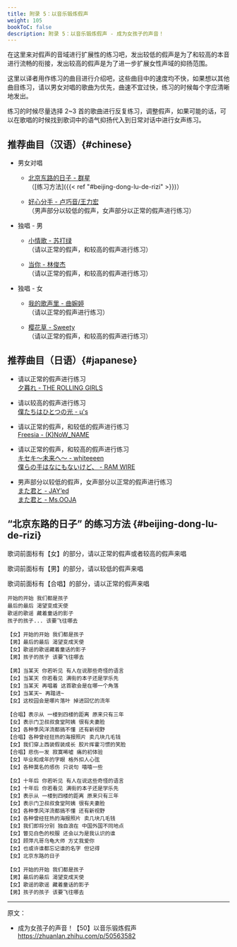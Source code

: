 ```yaml
---
title: 附录 5：以音乐锻炼假声
weight: 105
bookToC: false
description: 附录 5：以音乐锻炼假声 - 成为女孩子的声音！
---
```


在这里来对假声的音域进行扩展性的练习吧，发出较低的假声是为了和较高的本音进行流畅的衔接，发出较高的假声是为了进一步扩展女性声域的抑扬范围。

这里以译者用作练习的曲目进行介绍吧，这些曲目中的速度均不快，如果想以其他曲目练习，请以男女对唱的歌曲为优先，曲速不宜过快，练习的时候每个字应清晰地发出。

练习的时候尽量选择 2~3 首的歌曲进行反复练习，调整假声，如果可能的话，可以在歌唱的时候找到歌词中的语气抑扬代入到日常对话中进行女声练习。

## 推荐曲目（汉语）{#chinese}

- 男女对唱

  - [北京东路的日子 - 群星](https://youtu.be/kBu8vUkk2S0)\
    （[练习方法]({{< ref "#beijing-dong-lu-de-rizi" >}})）

  - [好心分手 - 卢巧音/王力宏](https://youtu.be/v04DzjzSb5w)\
    （男声部分以较低的假声，女声部分以正常的假声进行练习）

- 独唱 - 男

  - [小情歌 - 苏打绿](https://youtu.be/in8NNzwFa-s)\
    （请以正常的假声，和较高的假声进行练习）

  - [当你 - 林俊杰](https://youtu.be/aFd8EluIJV8)\
    （请以正常的假声，和较高的假声进行练习）

- 独唱 - 女

  - [我的歌声里 - 曲婉婷](https://youtu.be/w0dMz8RBG7g)\
    （请以正常的假声进行练习）

  - [樱花草 - Sweety](https://youtu.be/vYcl7cw8gWo)\
    （请以正常的假声，和较高的假声进行练习）

## 推荐曲目（日语）{#japanese}

- 请以正常的假声进行练习\
  [夕暮れ - THE ROLLING GIRLS](https://youtu.be/PFRSkMr7yu8)

- 请以较高的假声进行练习\
  [僕たちはひとつの光 - μ's](https://youtu.be/RcYtUeu4EqQ)

- 请以正常的假声，和较低的假声进行练习\
  [Freesia - (K)NoW_NAME](https://youtu.be/0RpfxB4CkDg)

- 请以正常的假声，和较高的假声进行练习\
  [キセキ～未来へ～ - whiteeeen](https://youtu.be/RbdJwV7wFr4)\
  [僕らの手はなにもないけど、 - RAM WIRE](https://youtu.be/TXpGWhdwXuo)

- 男声部分以较低的假声，女声部分以正常的假声进行练习\
  [また君と - JAY’ed](https://youtu.be/POWjzvXhMEQ)\
  [また君と - Ms.OOJA](https://youtu.be/nWziQCs0uVc)

## “北京东路的日子” 的练习方法 {#beijing-dong-lu-de-rizi}

歌词前面标有【女】的部分，请以正常的假声或者较高的假声来唱

歌词前面标有【男】的部分，请以较低的假声来唱

歌词前面标有【合唱】的部分，请以正常的假声来唱

```quote
开始的开始 我们都是孩子
最后的最后 渴望变成天使
歌谣的歌谣 藏着童话的影子
孩子的孩子... 该要飞往哪去

【女】开始的开始 我们都是孩子
【男】最后的最后 渴望变成天使
【女】歌谣的歌谣藏着童话的影子
【男】孩子的孩子 该要飞往哪去

【男】当某天 你若听见 有人在说那些奇怪的语言
【女】当某天 你若看见 满街的本子还是学乐先
【女】当某天 再唱着 这首歌会是在哪一个角落
【女】当某天~ 再踏进~
【女】这校园会是哪片落叶 掉进回忆的流年

【合唱】表示从 一楼到四楼的距离 原来只有三年
【女】表示门卫叔叔食堂阿姨 很有夫妻脸
【女】各种季风洋流都搞不懂 还有新视野
【合唱】各种曾经狂热的海报照片 卖几块几毛钱
【女】我们穿上西装假装成长 胶片挥霍习惯的笑脸
【合唱】悲伤一发 寂寞唏嘘 痛的初体验
【女】毕业和成年的字眼 格外扣人心弦
【女】各种莫名的感伤 只说句 嘻嘻一些

【女】十年后 你若听见 有人在说这些奇怪的语言
【女】十年后 你若看见 满街的本子还是学乐先
【女】表示从 一楼到四楼的距离 原来只有三年
【女】表示门卫叔叔食堂阿姨 很有夫妻脸
【女】各种季风洋流都搞不懂 还有新视野
【女】各种曾经狂热的海报照片 卖几块几毛钱
【女】我们即将分别 独自浪在 中国外国不同地点
【女】瞥见白色的校服 还会以为是我认识的谁
【女】顾萍凡哥乌龟大师 方丈我爱你
【女】也或许谁都忘记谁的名字 但记得
【女】北京东路的日子

【女】开始的开始 我们都是孩子
【男】最后的最后 渴望变成天使
【女】歌谣的歌谣 藏着童话的影子
【男】孩子的孩子 该要飞往哪去
```

---

原文：

- 成为女孩子的声音！【50】以音乐锻炼假声\
  <https://zhuanlan.zhihu.com/p/50563582>
